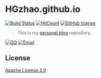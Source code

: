 # HGzhao.github.io

[![Build Status](https://secure.travis-ci.org/HGzhao/HGzhao.github.io.svg)](https://travis-ci.org/HGzhao/HGzhao.github.io)
[![HitCount](http://hits.dwyl.io/HGzhao/HGzhao.github.io.svg)](http://hits.dwyl.io/HGzhao/HGzhao.github.io)
[![GitHub license](https://img.shields.io/github/license/HGzhao/HGzhao.github.io.svg)](https://github.com/HGzhao/HGzhao.github.io/blob/hexo/LICENSE)


> This is my [personal blog](https://HGzhao.github.io/) repository.


[![QQ](https://img.shields.io/badge/QQ-251792033-blue.svg?style=flat-square)](http://wpa.qq.com/msgrd?v=3&uin=&site=qq&menu=yes)
[![Email](https://img.shields.io/badge/Email%20me-Jeffrey.Zhao_CHN@outlook.com-green.svg?style=flat-square)]()





## License

[Apache License 2.0](http://www.apache.org/licenses/LICENSE-2.0)